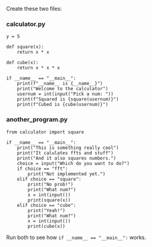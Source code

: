 Create these two files:

### calculator.py

```python3
y = 5

def square(x):
    return x * x

def cube(x):
    return x * x * x

if __name__ == "__main__":
    print(f"__name__ is {__name__}")
    print("Welcome to the calculator")
    usernum = int(input("Pick a num: "))
    print(f"Squared is {square(usernum)}")
    print(f"Cubed is {cube(usernum)}") 
```

### another_program.py

```python3
from calculator import square

if __name__ == "__main__":
    print("This is something really cool")
    print("It calulates ffts and stuff")
    print("And it also squares numbers.")
    choice = input("Which do you want to do?")
    if choice == "fft":
        print("Not implemented yet.")
    elif choice == "square":
        print("No prob!")
        print("What num?")
        x = int(input())
        print(square(x))
    elif choice == "cube":
        print("Yeah!")
        print("What num?")
        x = int(input())
        print(cube(x))
```

Run both to see how `if __name__ == "__main__":` works.
